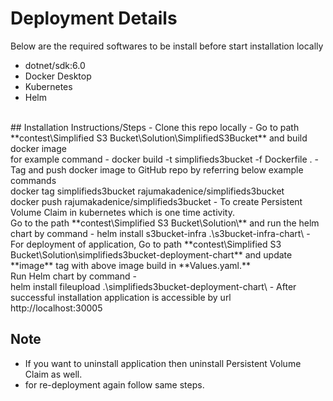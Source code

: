 # Deployment Details
Below are the required softwares to be install before start installation locally
- dotnet/sdk:6.0
- Docker Desktop
- Kubernetes
- Helm
<br>
## Installation Instructions/Steps
- Clone this repo locally
- Go to path **contest\Simplified S3 Bucket\Solution\SimplifiedS3Bucket** and build docker image
  <br>for example command - docker build -t simplifieds3bucket -f Dockerfile .
- Tag and push docker image to GitHub repo by referring below example commands
  <br>docker tag simplifieds3bucket rajumakadenice/simplifieds3bucket
  <br>docker push rajumakadenice/simplifieds3bucket
- To create Persistent Volume Claim in kubernetes which is one time activity. <br>Go to the path
  **contest\Simplified S3 Bucket\Solution\** and run the helm chart by command -  
 helm install s3bucket-infra .\s3bucket-infra-chart\ 
- For deployment of application, Go to path 
  **contest\Simplified S3 Bucket\Solution\simplifieds3bucket-deployment-chart** and update **image** tag with above image build in **Values.yaml.**
<br>Run Helm chart by command - 
<br>helm install fileupload .\simplifieds3bucket-deployment-chart\
- After successful installation application is accessible by url http://localhost:30005
<br>

## Note
- If you want to uninstall application then uninstall Persistent Volume Claim as well. 
- for re-deployment again follow same steps.